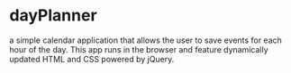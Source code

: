 # dayPlanner
a simple calendar application that allows the user to save events for each hour of the day. This app runs in the browser and feature dynamically updated HTML and CSS powered by jQuery.
